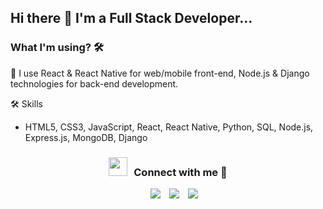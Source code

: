 ## Hi there 👋 I'm a Full Stack Developer...

### What I'm using? 🛠  
🔭 I use React & React Native for web/mobile front-end, Node.js & Django technologies for back-end development.
<br/>

🛠 Skills<br/>
- HTML5, CSS3, JavaScript, React, React Native, Python, SQL, Node.js, Express.js, MongoDB, Django



<h3 align="center" > <img src="https://media.giphy.com/media/iY8CRBdQXODJSCERIr/giphy.gif" width="30" height="30" style="margin-right: 10px;">Connect with me 🤝 </h3>

<p align="center">

 <div align="center"  class="icons-social" style="margin-left: 10px;">
        <a style="margin-left: 10px;"  target="_blank" href="https://www.linkedin.com/in/ahmetyags/">
			<img src="https://img.icons8.com/doodle/40/000000/linkedin--v2.png"></a>
        <a style="margin-left: 10px;" target="_blank" href="https://instagram.com/ahmetyags">
			<img src="https://img.icons8.com/doodle/40/000000/instagram-new--v2.png"></a>
		<a style="margin-left: 10px;" target="_blank" href="https://twitter.com/ahmet_yags">
			<img src="https://img.icons8.com/doodle/1x/twitter-squared--v2.png" ></a>
      
</p>


